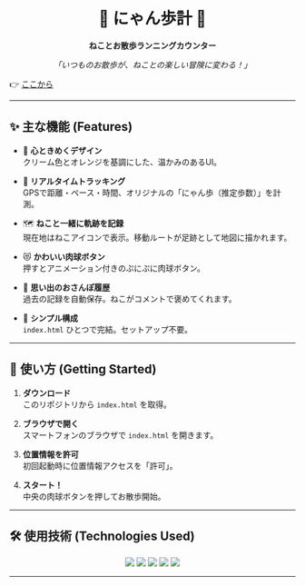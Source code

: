 <div align="center">

# 🐾 にゃん歩計 🐾  
**ねことお散歩ランニングカウンター**


</div>

<p align="center">
  <i>「いつものお散歩が、ねことの楽しい冒険に変わる！」</i>
</p>

👉 [ここから]([https://imshota1009.github.io/Minecraft-Player-Info-Viewer/](https://imshota1009.github.io/Running-Counters/))  

---

## ✨ 主な機能 (Features)

- 🐾 **心ときめくデザイン**  
  クリーム色とオレンジを基調にした、温かみのあるUI。  

- 🏃 **リアルタイムトラッキング**  
  GPSで距離・ペース・時間、オリジナルの「にゃん歩（推定歩数）」を計測。  

- 🗺️ **ねこと一緒に軌跡を記録**  
  現在地はねこアイコンで表示。移動ルートが足跡として地図に描かれます。  

- 😻 **かわいい肉球ボタン**  
  押すとアニメーション付きのぷにぷに肉球ボタン。  

- 📔 **思い出のおさんぽ履歴**  
  過去の記録を自動保存。ねこがコメントで褒めてくれます。  

- 📁 **シンプル構成**  
  `index.html` ひとつで完結。セットアップ不要。  

---

## 🚀 使い方 (Getting Started)

1. **ダウンロード**  
   このリポジトリから `index.html` を取得。  

2. **ブラウザで開く**  
   スマートフォンのブラウザで `index.html` を開きます。  

3. **位置情報を許可**  
   初回起動時に位置情報アクセスを「許可」。  

4. **スタート！**  
   中央の肉球ボタンを押してお散歩開始。  

---

## 🛠️ 使用技術 (Technologies Used)

<p align="center">
  <img src="https://img.shields.io/badge/HTML5-E34F26?style=for-the-badge&logo=html5&logoColor=white">
  <img src="https://img.shields.io/badge/CSS3-1572B6?style=for-the-badge&logo=css3&logoColor=white">
  <img src="https://img.shields.io/badge/Tailwind_CSS-38B2AC?style=for-the-badge&logo=tailwind-css&logoColor=white">
  <img src="https://img.shields.io/badge/JavaScript-F7DF1E?style=for-the-badge&logo=javascript&logoColor=black">
  <img src="https://img.shields.io/badge/Leaflet.js-199900?style=for-the-badge&logo=leaflet&logoColor=white">
</p>

---

#

